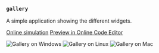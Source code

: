 <!-- Copyright © SixtyFPS GmbH <info@slint.dev> ; SPDX-License-Identifier: MIT -->

### `gallery`

A simple application showing the different widgets. 

[Online simulation](https://slint.dev/snapshots/master/demos/gallery/) 
[Preview in Online Code Editor](https://slint.dev/snapshots/master/editor?load_url=https://raw.githubusercontent.com/slint-ui/slint/master/examples/gallery/gallery.slint)

![Gallery on Windows](https://slint.dev/resources/gallery_win_screenshot.png)
![Gallery on Linux](https://slint.dev/resources/gallery_linux_screenshot.png)
![Gallery on Mac](https://slint.dev/resources/gallery_mac_screenshot.png)

